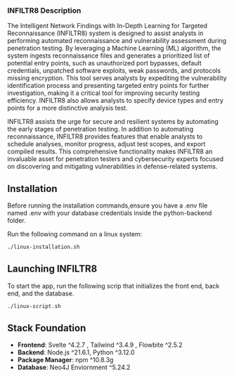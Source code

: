 ### INFILTR8 Description

The Intelligent Network Findings with In-Depth Learning for Targeted Reconnaissance (INFILTR8) system is designed to assist analysts in performing automated reconnaissance and vulnerability assessment during penetration testing. By leveraging a Machine Learning (ML) algorithm, the system ingests reconnaissance files and generates a prioritized list of potential entry points, such as unauthorized port bypasses, default credentials, unpatched software exploits, weak passwords, and protocols missing encryption. This tool serves analysts by expediting the vulnerability identification process and presenting targeted entry points for further investigation, making it a critical tool for improving security testing efficiency. INFILTR8 also allows analysts to specify device types and entry points for a more distinctive analysis test.

INFILTR8 assists the urge for secure and resilient systems by automating the early stages of penetration testing. In addition to automating reconnaissance, INFILTR8 provides features that enable analysts to schedule analyses, monitor progress, adjust test scopes, and export compiled results. This comprehensive functionality makes INFILTR8 an invaluable asset for penetration testers and cybersecurity experts focused on discovering and mitigating vulnerabilities in defense-related systems.


## Installation 
Before running the installation commands,ensure you have a .env file named .env with your database credentials inside the python-backend folder.

Run the following command on a linux system:
```bash   
./linux-installation.sh
```

## Launching INFILTR8

To start the app, run the following scrip that initializes the front end, back end, and the database.

```bash
./linux-script.sh
```

## Stack Foundation 

- **Frontend**: Svelte ^4.2.7 , Tailwind ^3.4.9 , Flowbite ^2.5.2
- **Backend**: Node.js ^21.6.1, Python ^3.12.0
- **Package Manager**: npm ^10.8.3g
- **Database**: Neo4J Enviornment ^5.24.2

